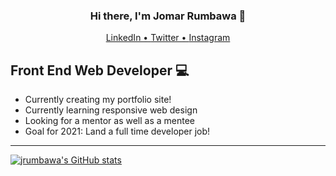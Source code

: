 <h3 align="center">Hi there, I'm Jomar Rumbawa 👋</h3>
<p align="center">
  <a href="https://linkedin.com/in/jrumbawa">LinkedIn • </a> 
  <a href="https://twitter.com/jrumbawa_">Twitter • </a> 
  <a href="https://instagram.com/jrumbawa">Instagram</a> 
</p>

## Front End Web Developer 💻
- Currently creating my portfolio site! 
- Currently learning responsive web design
- Looking for a mentor as well as a mentee
- Goal for 2021: Land a full time developer job!

---

[![jrumbawa's GitHub stats](https://github-readme-stats.vercel.app/api?username=jrumbawa)](https://github.com/anuraghazra/github-readme-stats)
